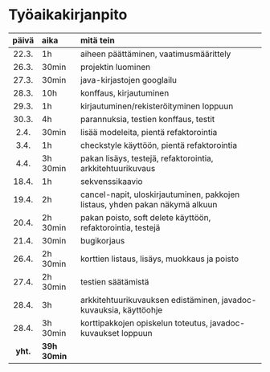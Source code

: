 # Työaikakirjanpito

|  päivä   | aika           | mitä tein                                                                    |
| :------: | :------------- | :--------------------------------------------------------------------------- |
|  22.3.   | 1h             | aiheen päättäminen, vaatimusmäärittely                                       |
|  26.3.   | 30min          | projektin luominen                                                           |
|  27.3.   | 30min          | java-kirjastojen googlailu                                                   |
|  28.3.   | 10h            | konffaus, kirjautuminen                                                      |
|  29.3.   | 1h             | kirjautuminen/rekisteröityminen loppuun                                      |
|  30.3.   | 4h             | parannuksia, testien konffaus, testit                                        |
|   2.4.   | 30min          | lisää modeleita, pientä refaktorointia                                       |
|   3.4.   | 1h             | checkstyle käyttöön, pientä refaktorointia                                   |
|   4.4.   | 3h 30min       | pakan lisäys, testejä, refaktorointia, arkkitehtuurikuvaus                   |
|  18.4.   | 1h             | sekvenssikaavio                                                              |
|  19.4.   | 2h             | cancel-napit, uloskirjautuminen, pakkojen listaus, yhden pakan näkymä alkuun |
|  20.4.   | 2h 30min       | pakan poisto, soft delete käyttöön, refaktorointia, testejä                  |
|  21.4.   | 30min          | bugikorjaus                                                                  |
|  26.4.   | 2h 30min       | korttien listaus, lisäys, muokkaus ja poisto                                 |
|  27.4.   | 2h 30min       | testien säätämistä                                                           |
|  28.4.   | 3h             | arkkitehtuurikuvauksen edistäminen, javadoc-kuvauksia, käyttöohje            |
|  28.4.   | 3h 30min       | korttipakkojen opiskelun toteutus, javadoc-kuvaukset loppuun                 |
| **yht.** | **39h 30min**  |                                                                              |

